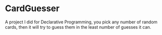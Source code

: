 CardGuesser
===========

A project I did for Declarative Programming, you pick any number of random cards, then it will try to guess them in the least number of guesses it can.
